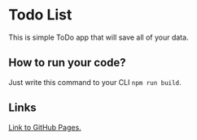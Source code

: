 # Todo List
This is simple ToDo app that will save all of your data.

## How to run your code?
Just write this command to your CLI `npm run build`.

## Links
[Link to GitHub Pages.](https://ereburg.github.io/todo-list/build)